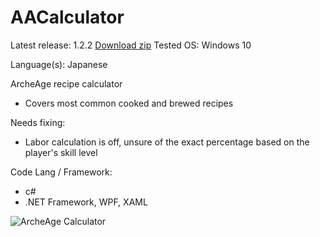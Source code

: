 # AACalculator

Latest release: 1.2.2 [Download zip](https://btro.net/aa/files/Bitoro_AACalc_v1.2.2.zip)
Tested OS: Windows 10

Language(s): Japanese

ArcheAge recipe calculator
- Covers most common cooked and brewed recipes

Needs fixing:
- Labor calculation is off, unsure of the exact percentage based on the player's skill level

Code Lang / Framework:
- c#
- .NET Framework, WPF, XAML

<img src="https://btro.net/aa/images/AAcalc-screenshot.png" alt="ArcheAge Calculator">
